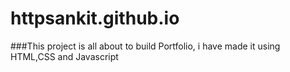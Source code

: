 # httpsankit.github.io
###This project is all about to build Portfolio, i have made it using HTML,CSS and Javascript
